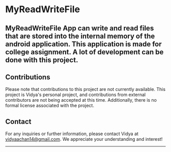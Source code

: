 # MyReadWriteFile
MyReadWriteFile App can write and read files that are stored into the internal memory of the android application. This application is made for college assignment. A lot of development can be done with this project.
---

## Contributions
Please note that contributions to this project are not currently available. This project is Vidya's personal project, and contributions from external contributors are not being accepted at this time. Additionally, there is no formal license associated with the project.

## Contact
For any inquiries or further information, please contact Vidya at vidyaachan14@gmail.com. We appreciate your understanding and interest!

---
